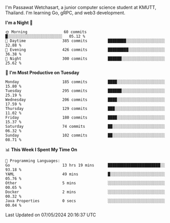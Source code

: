 
I'm Passawat Wetchasart, a junior computer science student at KMUTT, Thailand. I'm learning Go, gRPC, and web3 development.



<!--START_SECTION:waka-->
**I'm a Night 🦉** 

```text
🌞 Morning                60 commits          █░░░░░░░░░░░░░░░░░░░░░░░░   05.12 % 
🌆 Daytime                385 commits         ████████░░░░░░░░░░░░░░░░░   32.88 % 
🌃 Evening                426 commits         █████████░░░░░░░░░░░░░░░░   36.38 % 
🌙 Night                  300 commits         ██████░░░░░░░░░░░░░░░░░░░   25.62 % 
```
📅 **I'm Most Productive on Tuesday** 

```text
Monday                   185 commits         ████░░░░░░░░░░░░░░░░░░░░░   15.80 % 
Tuesday                  295 commits         ██████░░░░░░░░░░░░░░░░░░░   25.19 % 
Wednesday                206 commits         ████░░░░░░░░░░░░░░░░░░░░░   17.59 % 
Thursday                 129 commits         ███░░░░░░░░░░░░░░░░░░░░░░   11.02 % 
Friday                   180 commits         ████░░░░░░░░░░░░░░░░░░░░░   15.37 % 
Saturday                 74 commits          ██░░░░░░░░░░░░░░░░░░░░░░░   06.32 % 
Sunday                   102 commits         ██░░░░░░░░░░░░░░░░░░░░░░░   08.71 % 
```


📊 **This Week I Spent My Time On** 

```text
💬 Programming Languages: 
Go                       13 hrs 19 mins      ███████████████████████░░   93.18 % 
YAML                     49 mins             █░░░░░░░░░░░░░░░░░░░░░░░░   05.76 % 
Other                    5 mins              ░░░░░░░░░░░░░░░░░░░░░░░░░   00.65 % 
Docker                   2 mins              ░░░░░░░░░░░░░░░░░░░░░░░░░   00.32 % 
Java Properties          0 secs              ░░░░░░░░░░░░░░░░░░░░░░░░░   00.04 % 
```


 Last Updated on 07/05/2024 20:16:37 UTC
<!--END_SECTION:waka-->

<!--
**markpassawat/markpassawat** is a ✨ _special_ ✨ repository because its `README.md` (this file) appears on your GitHub profile.

Here are some ideas to get you started:

- 🔭 I’m currently working on ...
- 🌱 I’m currently learning ...
- 👯 I’m looking to collaborate on ...
- 🤔 I’m looking for help with ...
- 💬 Ask me about ...
- 📫 How to reach me: ...
- 😄 Pronouns: He/Him
- ⚡ Fun fact: ...
-->
